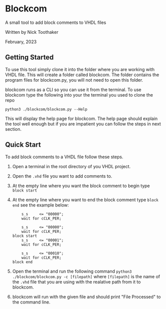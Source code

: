 # Blockcom 

A small tool to add block comments to VHDL files

Written by Nick Toothaker 

February, 2023

## Getting Started

To use this tool simply clone it into the folder where you are working with VHDL file. This will create a folder called blockcom. The folder contains the program files for blockcom.py, you will not need to open this folder. 

blockcom runs as a CLI so you can use it from the terminal. To use blockcom type the following into your the terminal you used to clone the repo

```python3 ./blockcom/blockcom.py --Help```

This will display the help page for blockcom. The help page should explain the tool well enough but if you are impatient you can follow the steps in next section. 

## Quick Start

To add block comments to a VHDL file follow these steps. 

1. Open a terminal in the root directory of you VHDL project.
1. Open the `.vhd` file you want to add comments to. 
1. At the empty line where you want the block comment to begin type `block start` 
1. At the empty line where you want to end the block comment type `block end` see the example below:

    ```  
        s_s     <= "00000";
        wait for cCLK_PER;
       
        s_s     <= "00000";
        wait for cCLK_PER;
    block start
        s_s     <= "00001";
        wait for cCLK_PER;
  
        s_s     <= "00010";
        wait for cCLK_PER;
    block end

1. Open the terminal and run the following command 
`python3 ./blockcom/blockcom.py -c [filepath]`
where `[filepath]` is the name of the `.vhd` file that you are using with the realative path from it to blockcom. 
1. blockcom will run with the given file and should print "File Processed" to the command line. 